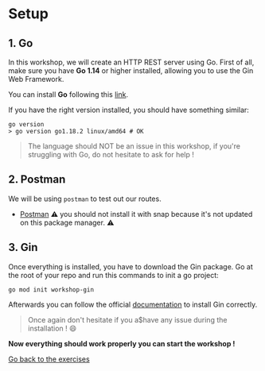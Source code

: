# Setup

## 1. Go

In this workshop, we will create an HTTP REST server using Go.
First of all, make sure you have **Go 1.14** or higher installed, allowing you to use the Gin Web Framework.

You can install **Go** following this [link](https://go.dev/doc/install).

If you have the right version installed, you should have something similar:
```shell
go version
> go version go1.18.2 linux/amd64 # OK
```

> The language should NOT be an issue in this workshop, if you're struggling with Go, do not hesitate to ask for help !

## 2. Postman

We will be using `postman` to test out our routes.

- [Postman](https://www.postman.com/downloads/)
⚠️ you should not install it with snap because it's not updated on this package manager. ⚠️

## 3. Gin

Once everything is installed, you have to download the Gin package.
Go at the root of your repo and run this commands to init a go project:
```shell
go mod init workshop-gin
```

Afterwards you can follow the official [documentation](https://github.com/gin-gonic/gin#installation) to install Gin correctly.
>Once again don't hesitate if you a$have any issue during the installation ! :smile:


**Now everything should work properly you can start the workshop !**

[Go back to the exercises](./README.md)

